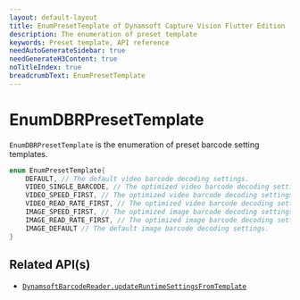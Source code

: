 ```yaml
---
layout: default-layout
title: EnumPresetTemplate of Dynamsoft Capture Vision Flutter Edition
description: The enumeration of preset template
keywords: Preset template, API reference
needAutoGenerateSidebar: true
needGenerateH3Content: true
noTitleIndex: true
breadcrumbText: EnumPresetTemplate
---
```


# EnumDBRPresetTemplate

`EnumDBRPresetTemplate` is the enumeration of preset barcode setting templates.

```dart
enum EnumPresetTemplate{
    DEFAULT, // The default video barcode decoding settings.
    VIDEO_SINGLE_BARCODE, // The optimized video barcode decoding settings for single barcode decoding.
    VIDEO_SPEED_FIRST, // The optimized video barcode decoding settings when speed is prioritized.
    VIDEO_READ_RATE_FIRST, // The optimized video barcode decoding settings when read-rate is prioritized.
    IMAGE_SPEED_FIRST, // The optimized image barcode decoding settings when speed is prioritized.
    IMAGE_READ_RATE_FIRST, // The optimized image barcode decoding settings when read-rate is prioritized.
    IMAGE_DEFAULT // The default image barcode decoding settings.
}
```

## Related API(s)

- [`DynamsoftBarcodeReader.updateRuntimeSettingsFromTemplate`](barcode-reader.md#updateruntimesettingsfromtemplate)
